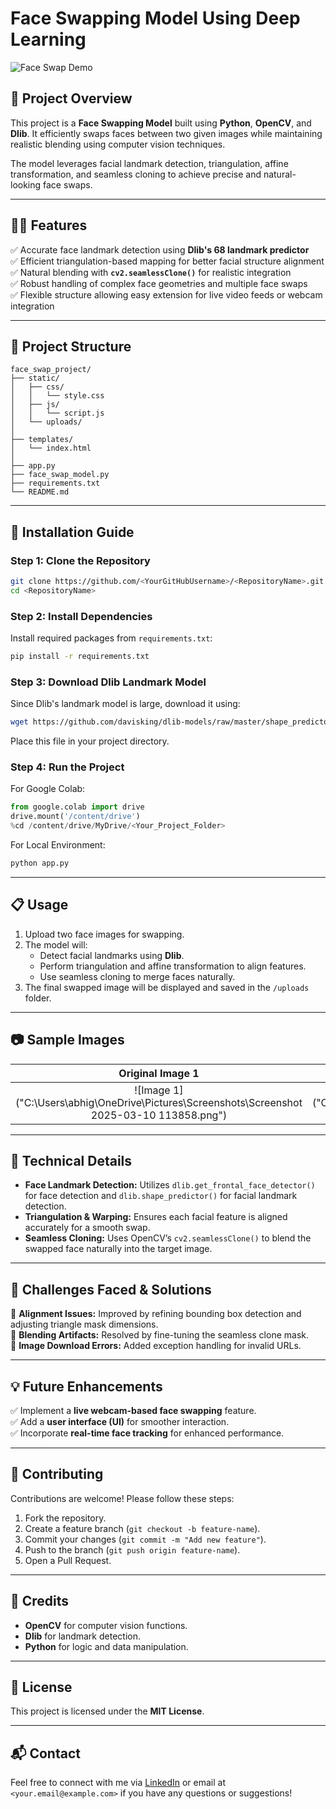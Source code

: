 # Face Swapping Model Using Deep Learning

![Face Swap Demo](https://wallpapers.com/images/hd/shah-rukh-khan-classy-suit-xpxcz257rb1ple9l.jpg)

## 🚀 Project Overview
This project is a **Face Swapping Model** built using **Python**, **OpenCV**, and **Dlib**. It efficiently swaps faces between two given images while maintaining realistic blending using computer vision techniques.

The model leverages facial landmark detection, triangulation, affine transformation, and seamless cloning to achieve precise and natural-looking face swaps.

---

## 🧑‍💻 Features
✅ Accurate face landmark detection using **Dlib's 68 landmark predictor**  
✅ Efficient triangulation-based mapping for better facial structure alignment  
✅ Natural blending with **`cv2.seamlessClone()`** for realistic integration  
✅ Robust handling of complex face geometries and multiple face swaps  
✅ Flexible structure allowing easy extension for live video feeds or webcam integration  

---

## 📂 Project Structure
```
face_swap_project/
├── static/
│   ├── css/
│   │   └── style.css
│   ├── js/
│   │   └── script.js
│   └── uploads/
│
├── templates/
│   └── index.html
│
├── app.py
├── face_swap_model.py
├── requirements.txt
└── README.md
```

---

## 🔧 Installation Guide

### Step 1: Clone the Repository
```bash
git clone https://github.com/<YourGitHubUsername>/<RepositoryName>.git
cd <RepositoryName>
```

### Step 2: Install Dependencies
Install required packages from `requirements.txt`:
```bash
pip install -r requirements.txt
```

### Step 3: Download Dlib Landmark Model
Since Dlib's landmark model is large, download it using:
```bash
wget https://github.com/davisking/dlib-models/raw/master/shape_predictor_68_face_landmarks.dat
```
Place this file in your project directory.

### Step 4: Run the Project
For Google Colab:
```python
from google.colab import drive
drive.mount('/content/drive')
%cd /content/drive/MyDrive/<Your_Project_Folder>
```

For Local Environment:
```bash
python app.py
```

---

## 📋 Usage
1. Upload two face images for swapping.
2. The model will:
   - Detect facial landmarks using **Dlib**.
   - Perform triangulation and affine transformation to align features.
   - Use seamless cloning to merge faces naturally.
3. The final swapped image will be displayed and saved in the `/uploads` folder.

---

## 📷 Sample Images
| Original Image 1 | Original Image 2 | Swapped Output |
|:----------------:|:-----------------:|:---------------:|
| ![Image 1]("C:\Users\abhig\OneDrive\Pictures\Screenshots\Screenshot 2025-03-10 113858.png") | ![Image 2]("C:\Users\abhig\OneDrive\Pictures\Screenshots\Screenshot 2025-03-10 113909.png") | ![Result]("C:\Users\abhig\OneDrive\Pictures\Screenshots\Screenshot 2025-03-10 113925.png") |

---

## 🔎 Technical Details
- **Face Landmark Detection:** Utilizes `dlib.get_frontal_face_detector()` for face detection and `dlib.shape_predictor()` for facial landmark detection.
- **Triangulation & Warping:** Ensures each facial feature is aligned accurately for a smooth swap.
- **Seamless Cloning:** Uses OpenCV’s `cv2.seamlessClone()` to blend the swapped face naturally into the target image.

---

## 🧠 Challenges Faced & Solutions
🔹 **Alignment Issues:** Improved by refining bounding box detection and adjusting triangle mask dimensions.  
🔹 **Blending Artifacts:** Resolved by fine-tuning the seamless clone mask.  
🔹 **Image Download Errors:** Added exception handling for invalid URLs.  

---

## 💡 Future Enhancements
✅ Implement a **live webcam-based face swapping** feature.  
✅ Add a **user interface (UI)** for smoother interaction.  
✅ Incorporate **real-time face tracking** for enhanced performance.  

---

## 🤝 Contributing
Contributions are welcome! Please follow these steps:
1. Fork the repository.
2. Create a feature branch (`git checkout -b feature-name`).
3. Commit your changes (`git commit -m "Add new feature"`).
4. Push to the branch (`git push origin feature-name`).
5. Open a Pull Request.

---

## 🏅 Credits
- **OpenCV** for computer vision functions.  
- **Dlib** for landmark detection.  
- **Python** for logic and data manipulation.  

---

## 📜 License
This project is licensed under the **MIT License**.

---

## 📬 Contact
Feel free to connect with me via [LinkedIn](https://www.linkedin.com/in/<YourProfile>) or email at `<your.email@example.com>` if you have any questions or suggestions!

